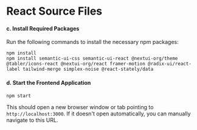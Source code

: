 # React Source Files

#### c. Install Required Packages

Run the following commands to install the necessary npm packages:

```
npm install
npm install semantic-ui-css semantic-ui-react @nextui-org/theme @tabler/icons-react @nextui-org/react framer-motion @radix-ui/react-label tailwind-merge simplex-noise @react-stately/data
```

#### d. Start the Frontend Application

```
npm start
```

This should open a new browser window or tab pointing to `http://localhost:3000`. If it doesn't open automatically, you can manually navigate to this URL.